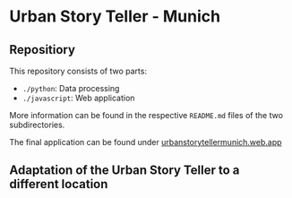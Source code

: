 # Urban Story Teller - Munich

## Repositiory

This repository consists of two parts:
- `./python`: Data processing
- `./javascript`: Web application

More information can be found in the respective `README.md` files of the two subdirectories.

The final application can be found under [urbanstorytellermunich.web.app](https://urbanstorytellermunich.web.app/)

## Adaptation of the Urban Story Teller to a different location




